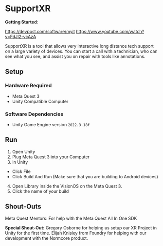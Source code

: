 # SupportXR

**Getting Started**:

<https://devpost.com/software/myit>
<https://www.youtube.com/watch?v=FdJI2-vcAzA>

SupportXR is a tool that allows very interactive long distance tech support on a large variety of devices. You can start a call with a technician, who can see what you see, and assist you on repair with tools like annotations.


## Setup

### Hardware Required

- Meta Quest 3
- Unity Compatible Computer

### Software Dependencies

- Unity Game Engine version `2022.3.18f`

## Run

1. Open Unity
2. Plug Meta Quest 3 into your Computer
3. In Unity
  - Click File
  - Click Build And Run (Make sure that you are building to Android devices)
4. Open Library inside the VisionOS on the Meta Quest 3.
5. Click the name of your build

## Shout-Outs

Meta Quest Mentors: For help with the Meta Quest All In One SDK

**Special Shout-Out:** Gregory Osborne for helping us setup our XR Project in Unity for the first time. Elijah Knisley from Foundry for helping with our development with the Normcore product.